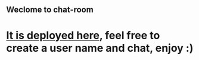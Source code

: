 ## Weclome to chat-room

# [It is deployed here](http://jd-chat-room.herokuapp.com/), feel free to create a user name and chat, enjoy :)
